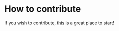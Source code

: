 # How to contribute

If you wish to contribute, [this](https://github.com/ilias-ant/tf-notify/blob/main/CONTRIBUTING.md) is a great place to start!